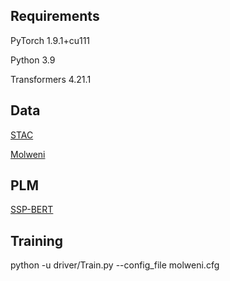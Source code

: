 ## Requirements

PyTorch 1.9.1+cu111

Python 3.9

Transformers 4.21.1



## Data

[STAC](https://www.irit.fr/STAC/corpus.html)

[Molweni](https://github.com/HIT-SCIR/Molweni)



## PLM

[SSP-BERT]()



## Training 

python -u driver/Train.py  --config_file molweni.cfg